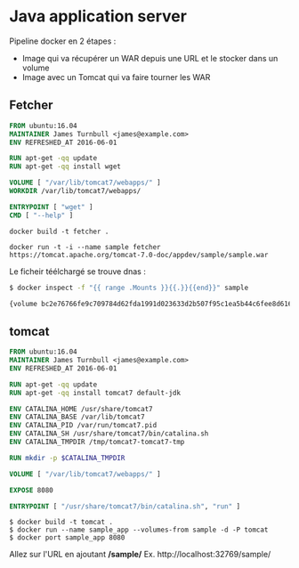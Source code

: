 # Java application server

Pipeline docker en 2 étapes :

* Image qui va récupérer un WAR depuis une URL et le stocker dans un volume
* Image avec un Tomcat qui va faire tourner les WAR

## Fetcher

```Dockerfile
FROM ubuntu:16.04
MAINTAINER James Turnbull <james@example.com>
ENV REFRESHED_AT 2016-06-01

RUN apt-get -qq update
RUN apt-get -qq install wget

VOLUME [ "/var/lib/tomcat7/webapps/" ]
WORKDIR /var/lib/tomcat7/webapps/

ENTRYPOINT [ "wget" ]
CMD [ "--help" ]
```

```
docker build -t fetcher .
```

```
docker run -t -i --name sample fetcher https://tomcat.apache.org/tomcat-7.0-doc/appdev/sample/sample.war
```

Le ficheir téélchargé se trouve dnas :

```bash
$ docker inspect -f "{{ range .Mounts }}{{.}}{{end}}" sample

{volume bc2e76766fe9c709784d62fda1991d023633d2b507f95c1ea5b44c6fee8d6160 /var/lib/docker/volumes/bc2e76766fe9c709784d62fda1991d023633d2b507f95c1ea5b44c6fee8d6160/_data /var/lib/tomcat7/webapps local  true }
```

## tomcat

```Dockerfile
FROM ubuntu:16.04
MAINTAINER James Turnbull <james@example.com>
ENV REFRESHED_AT 2016-06-01

RUN apt-get -qq update
RUN apt-get -qq install tomcat7 default-jdk

ENV CATALINA_HOME /usr/share/tomcat7
ENV CATALINA_BASE /var/lib/tomcat7
ENV CATALINA_PID /var/run/tomcat7.pid
ENV CATALINA_SH /usr/share/tomcat7/bin/catalina.sh
ENV CATALINA_TMPDIR /tmp/tomcat7-tomcat7-tmp

RUN mkdir -p $CATALINA_TMPDIR

VOLUME [ "/var/lib/tomcat7/webapps/" ]

EXPOSE 8080

ENTRYPOINT [ "/usr/share/tomcat7/bin/catalina.sh", "run" ]

```

```
$ docker build -t tomcat .
$ docker run --name sample_app --volumes-from sample -d -P tomcat
$ docker port sample_app 8080
```

Allez sur l'URL en ajoutant **/sample/** Ex. http://localhost:32769/sample/
